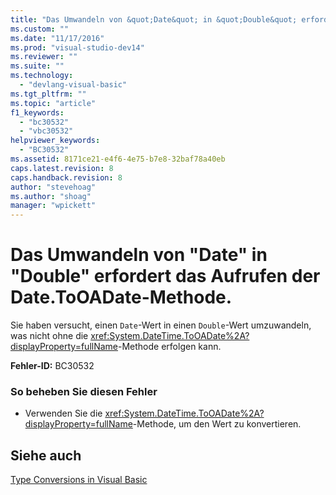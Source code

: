 ```yaml
---
title: "Das Umwandeln von &quot;Date&quot; in &quot;Double&quot; erfordert das Aufrufen der Date.ToOADate-Methode. | Microsoft Docs"
ms.custom: ""
ms.date: "11/17/2016"
ms.prod: "visual-studio-dev14"
ms.reviewer: ""
ms.suite: ""
ms.technology: 
  - "devlang-visual-basic"
ms.tgt_pltfrm: ""
ms.topic: "article"
f1_keywords: 
  - "bc30532"
  - "vbc30532"
helpviewer_keywords: 
  - "BC30532"
ms.assetid: 8171ce21-e4f6-4e75-b7e8-32baf78a40eb
caps.latest.revision: 8
caps.handback.revision: 8
author: "stevehoag"
ms.author: "shoag"
manager: "wpickett"
---
```

# Das Umwandeln von &quot;Date&quot; in &quot;Double&quot; erfordert das Aufrufen der Date.ToOADate-Methode.
Sie haben versucht, einen `Date`\-Wert in einen `Double`\-Wert umzuwandeln, was nicht ohne die <xref:System.DateTime.ToOADate%2A?displayProperty=fullName>\-Methode erfolgen kann.  
  
 **Fehler\-ID:** BC30532  
  
### So beheben Sie diesen Fehler  
  
-   Verwenden Sie die <xref:System.DateTime.ToOADate%2A?displayProperty=fullName>\-Methode, um den Wert zu konvertieren.  
  
## Siehe auch  
 [Type Conversions in Visual Basic](../../visual-basic/programming-guide/language-features/data-types/type-conversions.md)